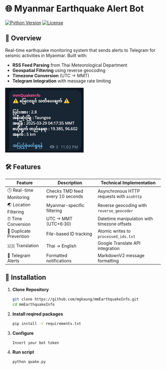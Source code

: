 # 🌐 Myanmar Earthquake Alert Bot

[![Python Version](https://img.shields.io/badge/Python-3.8%2B-blue)](https://www.python.org/)
[![License](https://img.shields.io/badge/License-MIT-green)](LICENSE)

## 📖 Overview
Real-time earthquake monitoring system that sends alerts to Telegram for seismic activities in Myanmar. Built with:  
- **RSS Feed Parsing** from Thai Meteorological Department
- **Geospatial Filtering** using reverse geocoding
- **Timezone Conversion** (UTC → MMT)
- **Telegram Integration** with message rate limiting

![Demo](demo.png)

## 🛠 Features
| Feature | Description | Technical Implementation |
|---------|-------------|--------------------------|
| 🕒 Real-time Monitoring | Checks TMD feed every 10 seconds | Asynchronous HTTP requests with `aiohttp` |
| 🌏 Location Filtering | Myanmar-specific filtering | Reverse geocoding with `reverse_geocoder` |
| ⏰ Time Conversion | UTC → MMT (UTC+6:30) | Datetime manipulation with timezone offsets |
| 🔄 Duplicate Prevention | File-based ID tracking | Atomic writes to `processed_ids.txt` |
| 🇺🇸 Translation | Thai → English | Google Translate API integration |
| 📱 Telegram Alerts | Formatted notifications | MarkdownV2 message formatting |

## 📲 Installation
1. **Clone Repository**
   ```bash
   git clone https://github.com/mgkaung/mmEarthquakeInfo.git
   cd mmEarthquakeInfo
2. **Install reqired packages**
   ```bash   
   pip install -r requirements.txt
3. **Configure**
   ```bash
   Insert your bot token   
4. **Run script**
   ```bash
   python quake.py  
